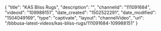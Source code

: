 {
    "title": "KAS Bliss Rugs",
    "description": "",
    "channelid": "111091684",
    "videoid": "109988151",
    "date_created": "1502522291",
    "date_modified": "1504049169",
    "type": "captivate",
    "layout": "channelVideo",
    "url": "\/bbbusa-latest-videos\/kas-bliss-rugs\/111091684-109988151"
}
